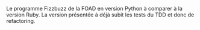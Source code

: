 Le programme Fizzbuzz de la FOAD en version Python à comparer à la version Ruby.
La version présentée à déjà subit les tests du TDD et donc de refactoring.
